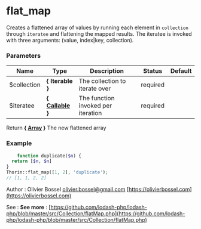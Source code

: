 # flat_map

Creates a flattened array of values by running each element in `collection`
through `iteratee` and flattening the mapped results. The iteratee is invoked
with three arguments: (value, index|key, collection).



### Parameters
Name  |  Type  |  Description  |  Status  |  Default
------------  |  ------------  |  ------------  |  ------------  |  ------------
$collection  |  **{ Iterable }**  |  The collection to iterate over  |  required  |
$iteratee  |  **{ [Callable](http://php.net/manual/en/language.types.callable.php) }**  |  The function invoked per iteration  |  required  |

Return **{ [Array](http://php.net/manual/en/language.types.array.php) }** The new flattened array

### Example
```php
	function duplicate($n) {
  return [$n, $n]
}
Thorin::flat_map([1, 2], 'duplicate');
// [1, 1, 2, 2]
```
Author : Olivier Bossel [olivier.bossel@gmail.com](mailto:olivier.bossel@gmail.com) [https://olivierbossel.com](https://olivierbossel.com)

See : **See more** : [https://github.com/lodash-php/lodash-php/blob/master/src/Collection/flatMap.php](https://github.com/lodash-php/lodash-php/blob/master/src/Collection/flatMap.php)